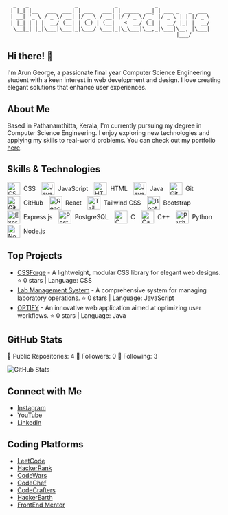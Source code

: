 ## 

```
  _   _               _            _            _                 
 | |_| |__   ___  ___| | ___   ___| | _____  __| | ___ _   _  ___ 
 | __| '_ \ / _ \/ __| |/ _ \ / __| |/ / _ \/ _` |/ _ \ | | |/ _ \
 | |_| | | |  __/ (__| | (_) | (__|   <  __/ (_| |  __/ |_| |  __/
  \__|_| |_|\___|\___|_|\___/ \___|_|\_\___|\__,_|\___|\__, |\___|
                                                       |___/      
```

## Hi there! 👋

I'm Arun George, a passionate final year Computer Science Engineering student with a keen interest in web development and design. I love creating elegant solutions that enhance user experiences.

## About Me

Based in Pathanamthitta, Kerala, I'm currently pursuing my degree in Computer Science Engineering. I enjoy exploring new technologies and applying my skills to real-world problems. You can check out my portfolio [here](https://myportfolio-b8e1b.web.app).

## Skills & Technologies


  <a href="#" style="text-decoration: none; display: inline-flex; align-items: center; margin-right: 10px;">
  <img src="https://img.icons8.com/color/50/000000/css3.png" alt="CSS" width="30px">
  <span style="font-size: 14px; margin-left: 8px;">CSS</span>
</a>

<a href="#" style="text-decoration: none; display: inline-flex; align-items: center; margin-right: 10px;">
  <img src="https://img.icons8.com/color/50/000000/javascript.png" alt="JavaScript" width="30px">
  <span style="font-size: 14px; margin-left: 8px;">JavaScript</span>
</a>

<a href="#" style="text-decoration: none; display: inline-flex; align-items: center; margin-right: 10px;">
  <img src="https://img.icons8.com/color/50/000000/html-5.png" alt="HTML" width="30px">
  <span style="font-size: 14px; margin-left: 8px;">HTML</span>
</a>

<a href="#" style="text-decoration: none; display: inline-flex; align-items: center; margin-right: 10px;">
  <img src="https://img.icons8.com/color/50/000000/java.png" alt="Java" width="30px">
  <span style="font-size: 14px; margin-left: 8px;">Java</span>
</a>

<a href="#" style="text-decoration: none; display: inline-flex; align-items: center; margin-right: 10px;">
  <img src="https://img.icons8.com/color/50/000000/git.png" alt="Git" width="30px">
  <span style="font-size: 14px; margin-left: 8px;">Git</span>
</a>

<a href="#" style="text-decoration: none; display: inline-flex; align-items: center; margin-right: 10px;">
  <img src="https://img.icons8.com/color/50/000000/github.png" alt="GitHub" width="30px">
  <span style="font-size: 14px; margin-left: 8px;">GitHub</span>
</a>

<a href="#" style="text-decoration: none; display: inline-flex; align-items: center; margin-right: 10px;">
  <img src="https://img.icons8.com/color/50/000000/react-native.png" alt="React" width="30px">
  <span style="font-size: 14px; margin-left: 8px;">React</span>
</a>

<a href="#" style="text-decoration: none; display: inline-flex; align-items: center; margin-right: 10px;">
  <img src="https://img.icons8.com/color/50/000000/tailwindcss.png" alt="Tailwind CSS" width="30px">
  <span style="font-size: 14px; margin-left: 8px;">Tailwind CSS</span>
</a>

<a href="#" style="text-decoration: none; display: inline-flex; align-items: center; margin-right: 10px;">
  <img src="https://img.icons8.com/color/50/000000/bootstrap.png" alt="Bootstrap" width="30px">
  <span style="font-size: 14px; margin-left: 8px;">Bootstrap</span>
</a>

<a href="#" style="text-decoration: none; display: inline-flex; align-items: center; margin-right: 10px;">
  <img src="https://img.icons8.com/color/50/000000/express-js.png" alt="Express.js" width="30px">
  <span style="font-size: 14px; margin-left: 8px;">Express.js</span>
</a>

<a href="#" style="text-decoration: none; display: inline-flex; align-items: center; margin-right: 10px;">
  <img src="https://img.icons8.com/color/50/000000/postgresql.png" alt="PostgreSQL" width="30px">
  <span style="font-size: 14px; margin-left: 8px;">PostgreSQL</span>
</a>

<a href="#" style="text-decoration: none; display: inline-flex; align-items: center; margin-right: 10px;">
  <img src="https://img.icons8.com/color/50/000000/c.png" alt="C" width="30px">
  <span style="font-size: 14px; margin-left: 8px;">C</span>
</a>

<a href="#" style="text-decoration: none; display: inline-flex; align-items: center; margin-right: 10px;">
  <img src="https://img.icons8.com/color/50/000000/c-plus-plus-logo.png" alt="C++" width="30px">
  <span style="font-size: 14px; margin-left: 8px;">C++</span>
</a>

<a href="#" style="text-decoration: none; display: inline-flex; align-items: center; margin-right: 10px;">
  <img src="https://img.icons8.com/color/50/000000/python.png" alt="Python" width="30px">
  <span style="font-size: 14px; margin-left: 8px;">Python</span>
</a>

<a href="#" style="text-decoration: none; display: inline-flex; align-items: center; margin-right: 10px;">
  <img src="https://img.icons8.com/color/50/000000/nodejs.png" alt="Node.js" width="30px">
  <span style="font-size: 14px; margin-left: 8px;">Node.js</span>
</a>


## Top Projects

- [CSSForge](https://github.com/theclockedeye/CSSForge) - A lightweight, modular CSS library for elegant web designs. ⭐️ 0 stars | Language: CSS
- [Lab Management System](https://github.com/theclockedeye/Lab-Management-System) - A comprehensive system for managing laboratory operations. ⭐️ 0 stars | Language: JavaScript
- [OPTIFY](https://github.com/theclockedeye/OPTIFY) - An innovative web application aimed at optimizing user workflows. ⭐️ 0 stars | Language: Java

## GitHub Stats

🌟 Public Repositories: 4
👥 Followers: 0
👤 Following: 3

![GitHub Stats](https://github-readme-stats.vercel.app/api?username=theclockedeye&show_icons=true&hide_title=true&count_private=true&theme=radical)

## Connect with Me

- [Instagram](https://www.instagram.com/__arun.george?igsh=aDI2ZjkxYjczaHB0)
- [YouTube](https://www.youtube.com/@clocked-eye)
- [LinkedIn](www.linkedin.com/in/arungeorge034)

## Coding Platforms

- [LeetCode](https://leetcode.com/u/arungeorge034/)
- [HackerRank](https://www.hackerrank.com/profile/arungeorge034)
- [CodeWars](https://www.codewars.com/users/arungeorge)
- [CodeChef](https://www.codechef.com/users/arungeorge034)
- [CodeCrafters](https://app.codecrafters.io/users/theclockedeye)
- [HackerEarth](https://www.hackerearth.com/@arungeorge034/)
- [FrontEnd Mentor](https://www.frontendmentor.io/profile/theclockedeye)
